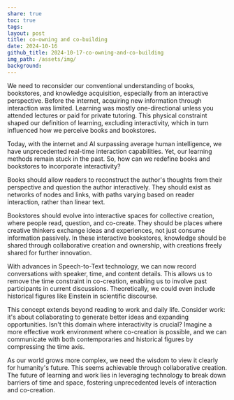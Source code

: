 ```yaml
---
share: true
toc: true
tags: 
layout: post
title: co-owning and co-building
date: 2024-10-16
github_title: 2024-10-17-co-owning-and-co-building
img_path: /assets/img/
background:
---
```

We need to reconsider our conventional understanding of books, bookstores, and knowledge acquisition, especially from an interactive perspective. Before the internet, acquiring new information through interaction was limited. Learning was mostly one-directional unless you attended lectures or paid for private tutoring. This physical constraint shaped our definition of learning, excluding interactivity, which in turn influenced how we perceive books and bookstores.

Today, with the internet and AI surpassing average human intelligence, we have unprecedented real-time interaction capabilities. Yet, our learning methods remain stuck in the past. So, how can we redefine books and bookstores to incorporate interactivity?

Books should allow readers to reconstruct the author's thoughts from their perspective and question the author interactively. They should exist as networks of nodes and links, with paths varying based on reader interaction, rather than linear text.

Bookstores should evolve into interactive spaces for collective creation, where people read, question, and co-create. They should be places where creative thinkers exchange ideas and experiences, not just consume information passively. In these interactive bookstores, knowledge should be shared through collaborative creation and ownership, with creations freely shared for further innovation.

With advances in Speech-to-Text technology, we can now record conversations with speaker, time, and content details. This allows us to remove the time constraint in co-creation, enabling us to involve past participants in current discussions. Theoretically, we could even include historical figures like Einstein in scientific discourse.

This concept extends beyond reading to work and daily life. Consider work: it's about collaborating to generate better ideas and expanding opportunities. Isn't this domain where interactivity is crucial? Imagine a more effective work environment where co-creation is possible, and we can communicate with both contemporaries and historical figures by compressing the time axis.

As our world grows more complex, we need the wisdom to view it clearly for humanity's future. This seems achievable through collaborative creation. The future of learning and work lies in leveraging technology to break down barriers of time and space, fostering unprecedented levels of interaction and co-creation.
